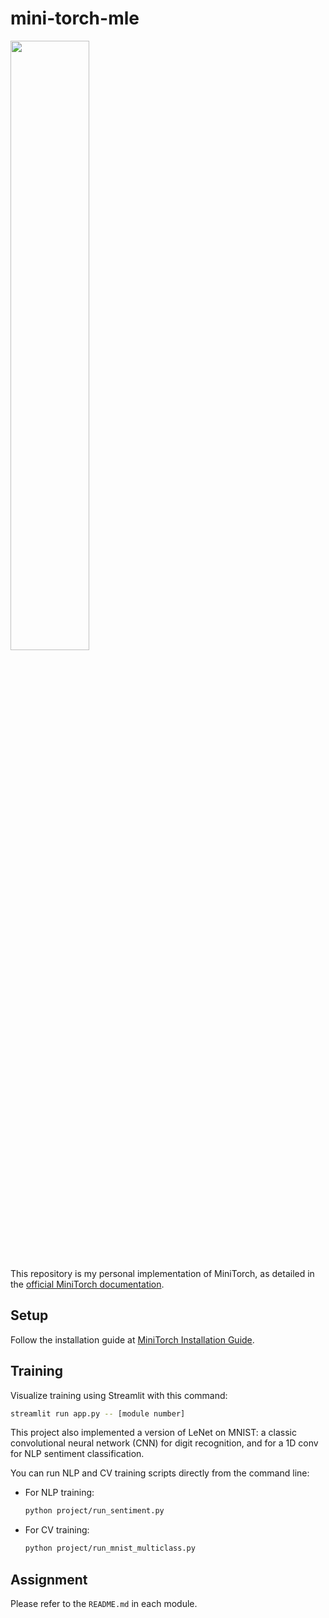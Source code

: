 # mini-torch-mle

<img src="https://minitorch.github.io/minitorch.svg" width="50%px">

This repository is my personal implementation of MiniTorch, as detailed in the [official MiniTorch documentation](https://minitorch.github.io/).

## Setup

Follow the installation guide at [MiniTorch Installation Guide](https://minitorch.github.io/install/).

## Training

Visualize training using Streamlit with this command:

```bash
streamlit run app.py -- [module number]
```

This project also implemented a version of LeNet on MNIST: a classic convolutional neural network (CNN) for digit recognition, and for a 1D conv for NLP sentiment classification.

You can run NLP and CV training scripts directly from the command line:

- For NLP training:
  ```bash
  python project/run_sentiment.py
  ```

- For CV training:
  ```bash
  python project/run_mnist_multiclass.py
  ```

## Assignment

Please refer to the `README.md` in each module.
